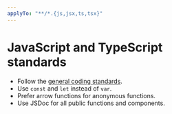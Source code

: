 ```yaml
---
applyTo: "**/*.{js,jsx,ts,tsx}"
---
```


# JavaScript and TypeScript standards

- Follow the [general coding standards](./general.instructions.md).
- Use `const` and `let` instead of `var`.
- Prefer arrow functions for anonymous functions.
- Use JSDoc for all public functions and components.